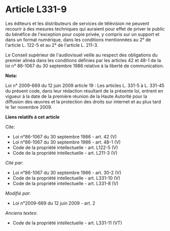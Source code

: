 # Article L331-9

Les éditeurs et les distributeurs de services de télévision ne peuvent recourir à des mesures techniques qui auraient pour
effet de priver le public du bénéfice de l'exception pour copie privée, y compris sur un support et dans un format numérique,
dans les conditions mentionnées au 2° de l'article L. 122-5 et au 2° de l'article L. 211-3. 

Le Conseil supérieur de l'audiovisuel veille au respect des obligations du premier alinéa dans les conditions définies par
les articles 42 et 48-1 de la loi n° 86-1067 du 30 septembre 1986 relative à la liberté de communication.

**Nota:**

Loi n° 2009-669 du 12 juin 2009 article 19 : Les articles L. 331-5 à L. 331-45 du présent code, dans leur rédaction résultant
de la présente loi, entrent en vigueur à la date de la première réunion de la Haute Autorité pour la diffusion des œuvres et
la protection des droits sur internet et au plus tard le 1er novembre 2009.

**Liens relatifs à cet article**

_Cite_:

  - Loi n°86-1067 du 30 septembre 1986 - art. 42 (V)
  - Loi n°86-1067 du 30 septembre 1986 - art. 48-1 (V)
  - Code de la propriété intellectuelle - art. L122-5 (V)
  - Code de la propriété intellectuelle - art. L211-3 (V)

_Cité par_:

  - Loi n°86-1067 du 30 septembre 1986 - art. 30-2 (V)
  - Code de la propriété intellectuelle - art. L331-10 (V)
  - Code de la propriété intellectuelle - art. L331-8 (V)

_Modifié par_:

  - Loi n°2009-669 du 12 juin 2009 - art. 2

_Anciens textes_:

  - Code de la propriété intellectuelle - art. L331-11 (VT)
